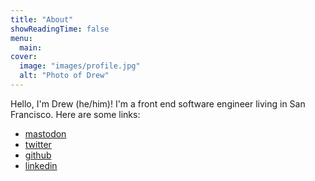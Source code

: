 ```yaml
---
title: "About"
showReadingTime: false
menu:
  main:
cover:
  image: "images/profile.jpg"
  alt: "Photo of Drew"
---
```

Hello, I'm Drew (he/him)! I'm a front end software engineer living in San Francisco. Here are some links:
* [mastodon](https://xoxo.zone/@nuncamind)
* [twitter](https://twitter.com/nuncamind)
* [github](https://github.com/dtschust)
* [linkedin](https://www.linkedin.com/in/drew-schuster-7a4b357a/)

